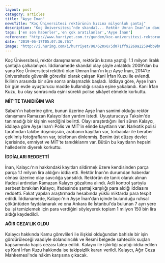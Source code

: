 ```yaml
---
layout: post
category: articles
title: "Ayşe İnan"
newsTitle: "Koç Üniversitesi rektörünün kızına milyonluk şantaj"
description: "Koç Üniversitesi’nde skandal... Rektör Umran İnan’ın danışmanı olan Ramazan Kalaycı’nın, rektörün kızı Ayşe İnan’dan şantajla 1.1 milyon TL aldığı ortaya çıktı."
tags: ['en son haberler','en çok aratılanlar','Ayşe İnan']
reference: "http://www.hurriyet.com.tr/gundem/koc-universitesi-rektorunun-kizina-milyonluk-santaj-41246213"
date: "2019-06-17T05:07:36.761"
image: "http://i.hurimg.com/i/hurriyet/98/620x0/5d071ff92269a22594bb9b04.jpg"
---
```


<p>Ko&ccedil; &Uuml;niversitesi, rekt&ouml;r danışmanının, rekt&ouml;r&uuml;n kızına yaptığı 1.1 milyon liralık şantajla &ccedil;alkalanıyor. İddianamede skandal olay ş&ouml;yle anlatıldı: 2009'dan bu yana Ko&ccedil; &Uuml;niversitesi rekt&ouml;r&uuml; olan Umran İnan'ın kızı Ayşe İnan, 2014'te &uuml;niversitede g&uuml;venlik g&ouml;revlisi olarak &ccedil;alışan Kani İrfan Kuzu ile evlendi. İkilinin arasında bir s&uuml;re sonra anlaşmazlık başladı. İddiaya g&ouml;re, Ayşe İnan bir g&uuml;n evde uyuşturucu madde kullandığı sırada eşine yakalandı. Kani İrfan Kuzu, bu olay sonrasında eşini s&uuml;rekli polise şik&acirc;yet etmekle korkuttu.</p>
<p><strong>MİT'TE TANIDIĞIM VAR</strong></p>
<p>Sabah'ın haberine g&ouml;re, bunun &uuml;zerine Ayşe İnan samimi olduğu rekt&ouml;r danışmanı Ramazan Kalaycı'dan yardım istedi. Uyuşturucuyu Taksim'de tanımadığı bir kişinin verdiğini belirtti. Olayı araştırdığını ileri s&uuml;ren Kalaycı, iddiaya g&ouml;re Ayşe İnan'ı Polis ve MİT'in elinde kayıtların var. Narkotik polisi tarafından takibe d&uuml;şm&uuml;şs&uuml;n, arabanın kayıtları var, torbacılar ile beraber &ccedil;ekilmiş fotoğrafların var, telefonun dinlenmiş. Benim &uuml;st d&uuml;zey devlet i&ccedil;erisinde, emniyet ve MİT'te tanıdıklarım var. B&uuml;t&uuml;n bu kayıtların hepsini hallederim diyerek korkuttu.</p>
<p><strong>İDDİALARI REDDETTİ</strong><br><br>İnan, Kalaycı'nın hakkındaki kayıtları sildirmek &uuml;zere kendisinden par&ccedil;a par&ccedil;a 1.1 milyon lira aldığını iddia etti. Rekt&ouml;r İnan'ın durumdan haberdar olması &uuml;zerine olay savcılığa yansıtıldı. Rekt&ouml;r&uuml;n de tanık olarak alınan ifadesi ardından Ramazan Kalaycı g&ouml;zaltına alındı. Adli kontrol şartıyla serbest bırakılan Kalaycı, ifadesinde şantaj karşılığı para aldığı iddiasını reddetti. Fakat yapılan araştırmada hesabında y&uuml;kl&uuml; miktarda para tespit edildi. İddianamede, Kalaycı'nın Ayşe İnan'dan i&ccedil;inde bulunduğu ruhsal &ccedil;&ouml;k&uuml;nt&uuml;den faydalanarak ve ona Ankara ile İstanbul'da bulunan 7 ayrı yere bu işi temizlemek i&ccedil;in para verdiğini s&ouml;yleyerek toplam 1 milyon 150 bin lira aldığı kaydedildi.</p>
<p><strong>AĞIR CEZA'LIK OLDU</strong><br><br>Kalaycı hakkında Kamu g&ouml;revlileri ile ilişkisi olduğundan bahisle bir işin g&ouml;rd&uuml;r&uuml;leceği vaadiyle dolandırıcılık ve Resmi belgede sahtecilik su&ccedil;ları kapsamında hapis cezası talep edildi. Kalaycı ile işbirliği yaptığı iddia edilen eş Kani İrfan Kuzu hakkında ise takipsizlik kararı verildi. Kalaycı, Ağır Ceza Mahkemesi'nde h&acirc;kim karşısına &ccedil;ıkacak.</p>
